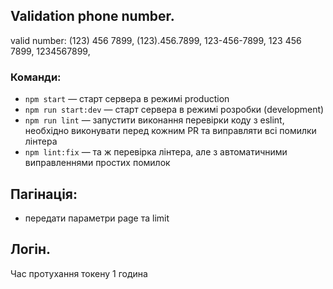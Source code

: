 ## Validation phone number.

valid number:
(123) 456 7899,
(123).456.7899,
123-456-7899,
123 456 7899,
1234567899,

### Команди:

- `npm start` &mdash; старт сервера в режимі production
- `npm run start:dev` &mdash; старт сервера в режимі розробки (development)
- `npm run lint` &mdash; запустити виконання перевірки коду з eslint, необхідно виконувати перед кожним PR та виправляти всі помилки лінтера
- `npm lint:fix` &mdash; та ж перевірка лінтера, але з автоматичними виправленнями простих помилок

## Пагінація:

- передати параметри page та limit

## Логін.

Час протухання токену 1 година
